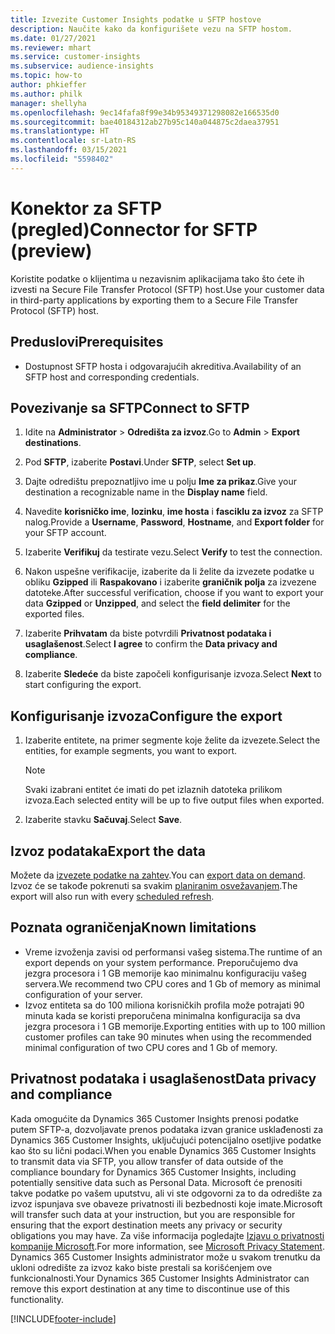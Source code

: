 ```yaml
---
title: Izvezite Customer Insights podatke u SFTP hostove
description: Naučite kako da konfigurišete vezu na SFTP hostom.
ms.date: 01/27/2021
ms.reviewer: mhart
ms.service: customer-insights
ms.subservice: audience-insights
ms.topic: how-to
author: phkieffer
ms.author: philk
manager: shellyha
ms.openlocfilehash: 9ec14fafa8f99e34b95349371298082e166535d0
ms.sourcegitcommit: bae40184312ab27b95c140a044875c2daea37951
ms.translationtype: HT
ms.contentlocale: sr-Latn-RS
ms.lasthandoff: 03/15/2021
ms.locfileid: "5598402"
---
```

# <a name="connector-for-sftp-preview"></a><span data-ttu-id="175f0-103">Konektor za SFTP (pregled)</span><span class="sxs-lookup"><span data-stu-id="175f0-103">Connector for SFTP (preview)</span></span>

<span data-ttu-id="175f0-104">Koristite podatke o klijentima u nezavisnim aplikacijama tako što ćete ih izvesti na Secure File Transfer Protocol (SFTP) host.</span><span class="sxs-lookup"><span data-stu-id="175f0-104">Use your customer data in third-party applications by exporting them to a Secure File Transfer Protocol (SFTP) host.</span></span>

## <a name="prerequisites"></a><span data-ttu-id="175f0-105">Preduslovi</span><span class="sxs-lookup"><span data-stu-id="175f0-105">Prerequisites</span></span>

- <span data-ttu-id="175f0-106">Dostupnost SFTP hosta i odgovarajućih akreditiva.</span><span class="sxs-lookup"><span data-stu-id="175f0-106">Availability of an SFTP host and corresponding credentials.</span></span>

## <a name="connect-to-sftp"></a><span data-ttu-id="175f0-107">Povezivanje sa SFTP</span><span class="sxs-lookup"><span data-stu-id="175f0-107">Connect to SFTP</span></span>

1. <span data-ttu-id="175f0-108">Idite na **Administrator** > **Odredišta za izvoz**.</span><span class="sxs-lookup"><span data-stu-id="175f0-108">Go to **Admin** > **Export destinations**.</span></span>

1. <span data-ttu-id="175f0-109">Pod **SFTP**, izaberite **Postavi**.</span><span class="sxs-lookup"><span data-stu-id="175f0-109">Under **SFTP**, select **Set up**.</span></span>

1. <span data-ttu-id="175f0-110">Dajte odredištu prepoznatljivo ime u polju **Ime za prikaz**.</span><span class="sxs-lookup"><span data-stu-id="175f0-110">Give your destination a recognizable name in the **Display name** field.</span></span>

1. <span data-ttu-id="175f0-111">Navedite **korisničko ime**, **lozinku**, **ime hosta** i **fasciklu za izvoz** za SFTP nalog.</span><span class="sxs-lookup"><span data-stu-id="175f0-111">Provide a **Username**, **Password**, **Hostname**, and **Export folder** for your SFTP account.</span></span>

1. <span data-ttu-id="175f0-112">Izaberite **Verifikuj** da testirate vezu.</span><span class="sxs-lookup"><span data-stu-id="175f0-112">Select **Verify** to test the connection.</span></span>

1. <span data-ttu-id="175f0-113">Nakon uspešne verifikacije, izaberite da li želite da izvezete podatke u obliku **Gzipped** ili **Raspakovano** i izaberite **graničnik polja** za izvezene datoteke.</span><span class="sxs-lookup"><span data-stu-id="175f0-113">After successful verification, choose if you want to export your data **Gzipped** or **Unzipped**, and select the **field delimiter** for the exported files.</span></span>

1. <span data-ttu-id="175f0-114">Izaberite **Prihvatam** da biste potvrdili **Privatnost podataka i usaglašenost**.</span><span class="sxs-lookup"><span data-stu-id="175f0-114">Select **I agree** to confirm the **Data privacy and compliance**.</span></span>

1. <span data-ttu-id="175f0-115">Izaberite **Sledeće** da biste započeli konfigurisanje izvoza.</span><span class="sxs-lookup"><span data-stu-id="175f0-115">Select **Next** to start configuring the export.</span></span>

## <a name="configure-the-export"></a><span data-ttu-id="175f0-116">Konfigurisanje izvoza</span><span class="sxs-lookup"><span data-stu-id="175f0-116">Configure the export</span></span>

1. <span data-ttu-id="175f0-117">Izaberite entitete, na primer segmente koje želite da izvezete.</span><span class="sxs-lookup"><span data-stu-id="175f0-117">Select the entities, for example segments, you want to export.</span></span>

   > [!NOTE]
   > <span data-ttu-id="175f0-118">Svaki izabrani entitet će imati do pet izlaznih datoteka prilikom izvoza.</span><span class="sxs-lookup"><span data-stu-id="175f0-118">Each selected entity will be up to five output files when exported.</span></span> 

1. <span data-ttu-id="175f0-119">Izaberite stavku **Sačuvaj**.</span><span class="sxs-lookup"><span data-stu-id="175f0-119">Select **Save**.</span></span>

## <a name="export-the-data"></a><span data-ttu-id="175f0-120">Izvoz podataka</span><span class="sxs-lookup"><span data-stu-id="175f0-120">Export the data</span></span>

<span data-ttu-id="175f0-121">Možete da [izvezete podatke na zahtev](export-destinations.md).</span><span class="sxs-lookup"><span data-stu-id="175f0-121">You can [export data on demand](export-destinations.md).</span></span> <span data-ttu-id="175f0-122">Izvoz će se takođe pokrenuti sa svakim [planiranim osvežavanjem](system.md#schedule-tab).</span><span class="sxs-lookup"><span data-stu-id="175f0-122">The export will also run with every [scheduled refresh](system.md#schedule-tab).</span></span>

## <a name="known-limitations"></a><span data-ttu-id="175f0-123">Poznata ograničenja</span><span class="sxs-lookup"><span data-stu-id="175f0-123">Known limitations</span></span>

- <span data-ttu-id="175f0-124">Vreme izvoženja zavisi od performansi vašeg sistema.</span><span class="sxs-lookup"><span data-stu-id="175f0-124">The runtime of an export depends on your system performance.</span></span> <span data-ttu-id="175f0-125">Preporučujemo dva jezgra procesora i 1 GB memorije kao minimalnu konfiguraciju vašeg servera.</span><span class="sxs-lookup"><span data-stu-id="175f0-125">We recommend two CPU cores and 1 Gb of memory as minimal configuration of your server.</span></span> 
- <span data-ttu-id="175f0-126">Izvoz entiteta sa do 100 miliona korisničkih profila može potrajati 90 minuta kada se koristi preporučena minimalna konfiguracija sa dva jezgra procesora i 1 GB memorije.</span><span class="sxs-lookup"><span data-stu-id="175f0-126">Exporting entities with up to 100 million customer profiles can take 90 minutes when using the recommended minimal configuration of two CPU cores and 1 Gb of memory.</span></span> 

## <a name="data-privacy-and-compliance"></a><span data-ttu-id="175f0-127">Privatnost podataka i usaglašenost</span><span class="sxs-lookup"><span data-stu-id="175f0-127">Data privacy and compliance</span></span>

<span data-ttu-id="175f0-128">Kada omogućite da Dynamics 365 Customer Insights prenosi podatke putem SFTP-a, dozvoljavate prenos podataka izvan granice usklađenosti za Dynamics 365 Customer Insights, uključujući potencijalno osetljive podatke kao što su lični podaci.</span><span class="sxs-lookup"><span data-stu-id="175f0-128">When you enable Dynamics 365 Customer Insights to transmit data via SFTP, you allow transfer of data outside of the compliance boundary for Dynamics 365 Customer Insights, including potentially sensitive data such as Personal Data.</span></span> <span data-ttu-id="175f0-129">Microsoft će prenositi takve podatke po vašem uputstvu, ali vi ste odgovorni za to da odredište za izvoz ispunjava sve obaveze privatnosti ili bezbednosti koje imate.</span><span class="sxs-lookup"><span data-stu-id="175f0-129">Microsoft will transfer such data at your instruction, but you are responsible for ensuring that the export destination meets any privacy or security obligations you may have.</span></span> <span data-ttu-id="175f0-130">Za više informacija pogledajte [Izjavu o privatnosti kompanije Microsoft](https://go.microsoft.com/fwlink/?linkid=396732).</span><span class="sxs-lookup"><span data-stu-id="175f0-130">For more information, see [Microsoft Privacy Statement](https://go.microsoft.com/fwlink/?linkid=396732).</span></span>
<span data-ttu-id="175f0-131">Dynamics 365 Customer Insights administrator može u svakom trenutku da ukloni odredište za izvoz kako biste prestali sa korišćenjem ove funkcionalnosti.</span><span class="sxs-lookup"><span data-stu-id="175f0-131">Your Dynamics 365 Customer Insights Administrator can remove this export destination at any time to discontinue use of this functionality.</span></span>


[!INCLUDE[footer-include](../includes/footer-banner.md)]